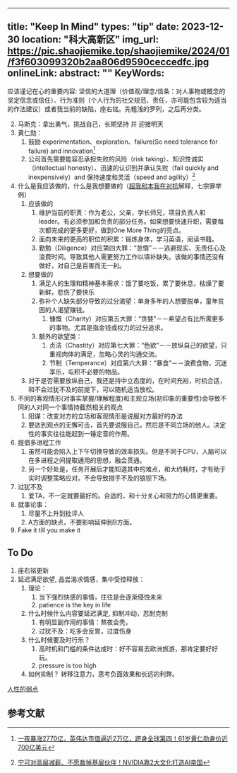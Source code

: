 
---
title: "Keep In Mind"
types: "tip"
date: 2023-12-30
location: "科大高新区"
img_url: https://pic.shaojiemike.top/shaojiemike/2024/01/f3f603099320b2aa806d9590ceccedfc.jpg
onlineLink: 
abstract: ""
KeyWords:
---

应该谨记在心的重要内容: 坚信的大道理（价值观/理念/信条：对人事物或概念的坚定信念或信任）、行为准则（个人行为的社交规范、责任，亦可能包含较为适当的作法建议）或者我当前的缺陷，座右铭。先粗浅的罗列，之后再分类。

2. 马斯克：拿出勇气，挑战自己，长期坚持 并 迎接明天
3. 黄仁勋：
   1. 鼓励 experimentation、exploration、failure(So need tolerance for failure) and innovation[^2]
   2. 公司首先需要能容忍承担失败的风险（risk taking）、知识性诚实（intellectual honesty）、迅速的认识到并承认失败（fail quickly and inexpensively）and 保持速度和灵活（speed and agility）[^1]
4. 什么是我应该做的，什么是我想要做的（[超我和本我在对抗](https://fairiesheart.com/2021/11/05/defencemechanism)解释，七宗罪举例）
    1. 应该做的
        1. 维护当前的职责：作为老公，父亲，学长师兄，项目负责人和leader。有必须参加和负责的部分任务。如果想要快速升职，需要每次都完成的更多更好，做到One More Thing的亮点。
        2. 面向未来的更高的职位的积累：锻炼身体，学习英语，阅读书籍。
        3. 勤勉（Diligence）对应第四大罪：“怠惰”－－逃避现实、无责任心及浪费时间。导致其他人需更努力工作以填补缺失。该做的事情还没有做好，对自己是百害而无一利。
    2. 想要做的
        1. 满足人的生理和精神基本需求：饿了要吃饭，累了要休息，枯燥了要新鲜，悲伤了要快乐
        2. 弥补个人缺失部分导致的过分渴望：单身多年的人想要脱单，童年贫困的人渴望赚钱。
            1. 慷慨（Charity）对应第五大罪：“贪婪”－－希望占有比所需更多的事物。尤其是指金钱或权力的过分追求。
        3. 额外的欲望类：
            1. 贞洁（Chastity）对应第七大罪：“色欲”－－放纵自己的欲望，只重视肉体的满足，忽略心灵的沟通交流。
            2. 节制（Temperance）对应第六大罪：“暴食”－－浪费食物，沉迷享乐，屯积不必要的物品。
    3. 对于是否需要放纵自己，我还是持中立态度的，在时间充裕，时机合适，和不会过犹不及的前提下，可以随机适当放松。
5. 不同的客观情形(对事实掌握/理解程度)和主观立场(初印象的重要性)会导致不同的人对同一个事情持截然相关的观点
   1. 阳谋：改变对方的立场和客观情形是说服对方最好的办法
   2. 要达到观点的无懈可击，首先要说服自己，然后是不同立场的他人。决定性的事实往往能起到一锤定音的作用。
6. 提倡多进程工作
    1. 虽然可能会陷入上下午切换导致的效率损失。但是不同于CPU，人脑可以在多进程之间提取通用的思想，融会贯通。
    2. 另一个好处是，任务开展后才能知道其中的难点，和大约耗时，才有助于实时调整策略应对。不会导致措手不及的狼狈下场。
7. 过犹不及
    1. 爱TA，不一定就要最好的。合适的，和十分关心和努力的心情更重要。
8. 就事论事：
    1. 尽量不上升到批评人
    2. A方面的缺点，不要影响延伸到B方面。
9.  Fake it till you make it


## To Do

1. 座右铭更新
2. 延迟满足欲望, 品尝渴求情感，集中受控释放：
   1. 理论：
         1. 当下强烈快感的事情，往往是会逐渐侵蚀未来
         2. patience is the key in life
   2. 什么时候什么内容要延迟满足, 抑制冲动，忍耐克制
         1. 有明显副作用的事情：熬夜会秃，
         2. 过犹不及：吃多会反胃，过度伤身
   3. 什么时候要及时行乐？ 
         1. 高时机和门槛的条件达成时：好不容易去欧洲旅游，那肯定要好好玩。
         2. pressure is too high
   4. 如何抑制？ 转移注意力，思考负面效果和长远的利弊。


[人性的弱点](https://www.renxingruodian.com/)

## 参考文献

[^1]: [宁可对高层减薪、不愿裁掉基层伙伴！NVIDIA靠2大文化打造AI帝国](https://www.sohu.com/a/688107040_121700521)

[^2]: [一夜暴涨2770亿，英伟达市值逼近2万亿，跻身全球第四！61岁黄仁勋身价近700亿美元](https://mp.weixin.qq.com/s/9BKa9xhKWFkZ67846mWoHg)
